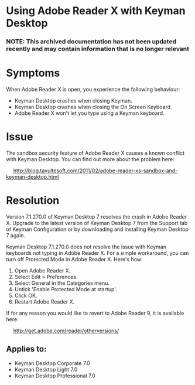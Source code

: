 # Using Adobe Reader X with Keyman Desktop

### **NOTE**: This archived documentation has not been updated recently and may contain information that is no longer relevant


<h1>Symptoms</h1>
<p>When Adobe Reader X is open, you experience the following behaviour:</p>
<ul>
<li>Keyman Desktop crashes when closing Keyman.</li>
<li>Keyman Desktop crashes when closing the On Screen Keyboard.</li>
<li>Adobe Reader X won't let you type using a Keyman keyboard.</li>
</ul>

<h1>Issue</h1>
<p>The sandbox security feature of Adobe Reader X causes a known conflict with Keyman Desktop. You can find out more about the problem here:</p>
<p>&nbsp;&nbsp;&nbsp;&nbsp;&nbsp;<a href='http://blog.tavultesoft.com/2011/02/adobe-reader-xs-sandbox-and-keyman-desktop.html'>http://blog.tavultesoft.com/2011/02/adobe-reader-xs-sandbox-and-keyman-desktop.html</a></p>

<h1>Resolution</h1>

<p>Version 7.1.270.0 of Keyman Desktop 7 resolves the crash in Adobe Reader X. Upgrade to the latest version of Keyman Desktop 7 from the Support tab of Keyman Configuration or by downloading and installing Keyman Desktop 7 again.</p>

<p>Keyman Desktop 7.1.270.0 does not resolve the issue with Keyman keyboards not typing in Adobe Reader X. For a simple workaround, you can turn off Protected Mode in Adobe Reader X. Here's how:</p>

<ol>
<li>Open Adobe Reader X.</li>
<li>Select Edit > Preferences.</li>
<li>Select General in the Categories menu.</li> 
<li>Untick 'Enable Protected Mode at startup'.</li>
<li>Click OK.</li>
<li>Restart Adobe Reader X.</li>
</ol>

<p>If for any reason you would like to revert to Adobe Reader 9, it is available here:</p>
<p>&nbsp;&nbsp;&nbsp;&nbsp;&nbsp;<a href='http://get.adobe.com/reader/otherversions/'>http://get.adobe.com/reader/otherversions/</a></p> 

## Applies to:
 * Keyman Desktop Corporate 7.0
 * Keyman Desktop Light 7.0
 * Keyman Desktop Professional 7.0
